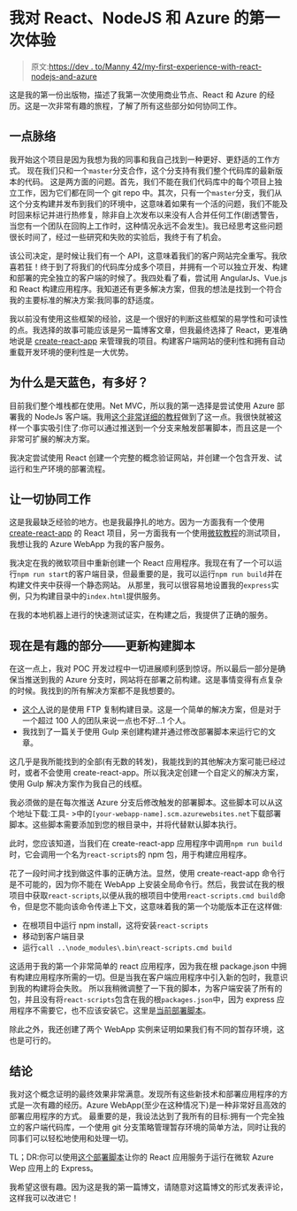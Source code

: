 # 我对 React、NodeJS 和 Azure 的第一次体验

> 原文:[https://dev . to/Manny 42/my-first-experience-with-react-nodejs-and-azure](https://dev.to/manny42/my-first-experience-with-react-nodejs-and-azure)

这是我的第一份出版物，描述了我第一次使用商业节点、React 和 Azure 的经历。这是一次非常有趣的旅程，了解了所有这些部分如何协同工作。

## 一点脉络

我开始这个项目是因为我想为我的同事和我自己找到一种更好、更舒适的工作方式。
现在我们只和一个`master`分支合作，这个分支持有我们整个代码库的最新版本的代码。
这是两方面的问题。首先，我们不能在我们代码库中的每个项目上独立工作，因为它们都在同一个 git repo 中。其次，只有一个`master`分支，我们从这个分支构建并发布到我们的环境中，这意味着如果有一个活的问题，我们不能及时回来标记并进行热修复，除非自上次发布以来没有人合并任何工作(剧透警告，当您有一个团队在回购上工作时，这种情况永远不会发生)。我已经思考这些问题很长时间了，经过一些研究和失败的实验后，我终于有了机会。

该公司决定，是时候让我们有一个 API，这意味着我们的客户网站完全重写。我欣喜若狂！终于到了将我们的代码库分成多个项目，并拥有一个可以独立开发、构建和部署的完全独立的客户端的时候了。我四处看了看，尝试用 AngularJs、Vue.js 和 React 构建应用程序。我知道还有更多解决方案，但我的想法是找到一个符合我的主要标准的解决方案:我同事的舒适度。

我以前没有使用这些框架的经验，这是一个很好的判断这些框架的易学性和可读性的点。我选择的故事可能应该是另一篇博客文章，但我最终选择了 React，更准确地说是 [create-react-app](https://github.com/facebookincubator/create-react-app) 来管理我的项目。构建客户端网站的便利性和拥有自动重载开发环境的便利性是一大优势。

## 为什么是天蓝色，有多好？

目前我们整个堆栈都在使用。Net MVC，所以我的第一选择是尝试使用 Azure 部署我的 NodeJs 客户端。我用[这个非常详细的教程](https://docs.microsoft.com/en-us/azure/app-service-web/app-service-web-get-started-nodejs)做到了这一点。我很快就被这样一个事实吸引住了:你可以通过推送到一个分支来触发部署脚本，而且这是一个非常可扩展的解决方案。

我决定尝试使用 React 创建一个完整的概念验证网站，并创建一个包含开发、试运行和生产环境的部署流程。

## 让一切协同工作

这是我最缺乏经验的地方。也是我最挣扎的地方。因为一方面我有一个使用 [create-react-app](https://github.com/facebookincubator/create-react-app) 的 React 项目，另一方面我有一个使用[微软教程](https://docs.microsoft.com/en-us/azure/app-service-web/app-service-web-get-started-nodejs)的测试项目，我想让我的 Azure WebApp 为我的客户服务。

我决定在我的微软项目中重新创建一个 React 应用程序。我现在有了一个可以运行`npm run start`的客户端目录，但最重要的是，我可以运行`npm run build`并在构建文件夹中获得一个静态网站。
从那里，我可以很容易地设置我的`express`实例，只为构建目录中的`index.html`提供服务。

在我的本地机器上进行的快速测试证实，在构建之后，我提供了正确的服务。

## 现在是有趣的部分——更新构建脚本

在这一点上，我对 POC 开发过程中一切进展顺利感到惊讶。所以最后一部分是确保当推送到我的 Azure 分支时，网站将在部署之前构建。这是事情变得有点复杂的时候。我找到的所有解决方案都不是我想要的。

*   [这个人](https://medium.com/@to_pe/deploying-create-react-app-on-microsoft-azure-c0f6686a4321)说的是使用 FTP 复制构建目录。这是一个简单的解决方案，但是对于一个超过 100 人的团队来说一点也不好...1 个人。
*   我找到了一篇关于使用 Gulp 来创建构建并通过修改部署脚本来运行它的文章。

这几乎是我所能找到的全部(有无数的转发)，我能找到的其他解决方案可能已经过时，或者不会使用 create-react-app。所以我决定创建一个自定义的解决方案，使用 Gulp 解决方案作为我自己的线框。

我必须做的是在每次推送 Azure 分支后修改触发的部署脚本。这些脚本可以从这个地址下载:工具- >中的`[your-webapp-name].scm.azurewebsites.net`下载部署脚本。这些脚本需要添加到您的根目录中，并将代替默认脚本执行。

此时，您应该知道，当我们在 create-react-app 应用程序中调用`npm run build`时，它会调用一个名为`react-scripts`的 npm 包，用于构建应用程序。

花了一段时间才找到做这件事的正确方法。显然，使用 create-react-app 命令行是不可能的，因为你不能在 WebApp 上安装全局命令行。然后，我尝试在我的根项目中获取`react-scripts`,以便从我的根项目中使用`react-scripts.cmd build`命令，但是您不能向该命令传递上下文，这意味着我的第一个功能版本正在这样做:

*   在根项目中运行 npm install，这将安装`react-scripts`
*   移动到客户端目录
*   运行`call ..\node_modules\.bin\react-scripts.cmd build`

这适用于我的第一个非常简单的 react 应用程序，因为我在根 package.json 中拥有构建应用程序所需的一切。但是当我在客户端应用程序中引入新的包时，我意识到我的构建将会失败。
所以我稍微调整了一下我的脚本，为客户端安装了所有的包，并且没有将`react-scripts`包含在我的根`packages.json`中，因为 express 应用程序不需要它，也不应该安装它。这里是[当前部署脚本](https://gist.github.com/manny42/4e03e39ca3e71d158f8e7a91668a9fda)。

除此之外，我还创建了两个 WebApp 实例来证明如果我们有不同的暂存环境，这也是可行的。

## 结论

我对这个概念证明的最终效果非常满意。发现所有这些新技术和部署应用程序的方式是一次有趣的经历。Azure WebApp(至少在这种情况下)是一种非常好且高效的部署应用程序的方式。
最重要的是，我设法达到了我所有的目标:拥有一个完全独立的客户端代码库，一个使用 git 分支策略管理暂存环境的简单方法，同时让我的同事们可以轻松地使用和处理一切。

TL；DR:你可以使用[这个部署脚本](https://gist.github.com/manny42/4e03e39ca3e71d158f8e7a91668a9fda)让你的 React 应用服务于运行在微软 Azure Wep 应用上的 Express。

我希望这很有趣。因为这是我的第一篇博文，请随意对这篇博文的形式发表评论，这样我可以改进它！